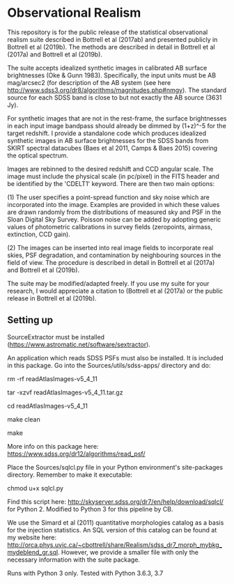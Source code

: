 # Observational Realism

This repository is for the public release of the statistical observational realism suite described in Bottrell et al (2017ab) and presented publicly in Bottrell et al (2019b). The methods are described in detail in Bottrell et al (2017a) and Bottrell et al (2019b). 

The suite accepts idealized synthetic images in calibrated AB surface brightnesses (Oke & Gunn 1983). Specifically, the input units must be AB mag/arcsec2 (for description of the AB system (see here http://www.sdss3.org/dr8/algorithms/magnitudes.php#nmgy). The standard source for each SDSS band is close to but not exactly the AB source (3631 Jy).

For synthetic images that are not in the rest-frame, the surface brightnesses in each input image bandpass should already be dimmed by (1+z)^-5 for the target redshift. I provide a standalone code which produces idealized synthetic images in AB surface brightnesses for the SDSS bands from SKIRT spectral datacubes (Baes et al 2011, Camps & Baes 2015) covering the optical spectrum.

Images are rebinned to the desired redshift and CCD angular scale. The image must include the physical scale (in pc/pixel) in the FITS header and be identified by the 'CDELT1' keyword. There are then two main options:

(1) The user specifies a point-spread function and sky noise which are incorporated into the image. Examples are provided in which these values are drawn randomly from the distributions of measured sky and PSF in the Sloan Digital Sky Survey. Poisson noise can be added by adopting generic values of photometric calibrations in survey fields (zeropoints, airmass, extinction, CCD gain). 

(2) The images can be inserted into real image fields to incorporate real skies, PSF degradation, and contamination by neighbouring sources in the field of view. The procedure is described in detail in Bottrell et al (2017a) and Bottrell et al (2019b).

The suite may be modified/adapted freely. If you use my suite for your research, I would appreciate a citation to (Bottrell et al (2017a) or the public release in Bottrell et al (2019b).

## Setting up

SourceExtractor must be installed (https://www.astromatic.net/software/sextractor).

An application which reads SDSS PSFs must also be installed. It is included in this package. Go into the Sources/utils/sdss-apps/ directory and do:


rm -rf readAtlasImages-v5_4_11

tar -xzvf readAtlasImages-v5_4_11.tar.gz

cd readAtlasImages-v5_4_11

make clean

make


More info on this package here: https://www.sdss.org/dr12/algorithms/read_psf/

Place the Sources/sqlcl.py file in your Python environment's site-packages directory. Remember to make it executable:

chmod u+x sqlcl.py

Find this script here: http://skyserver.sdss.org/dr7/en/help/download/sqlcl/ for Python 2. Modified to Python 3 for this pipeline by CB. 

We use the Simard et al (2011) quantitative morphologies catalog as a basis for the injection statistics. An SQL version of this catalog can be found at my website here: http://orca.phys.uvic.ca/~cbottrell/share/Realism/sdss_dr7_morph_mybkg_mydeblend_gr.sql. However, we provide a smaller file with only the necessary information with the suite package.

Runs with Python 3 only. Tested with Python 3.6.3, 3.7


